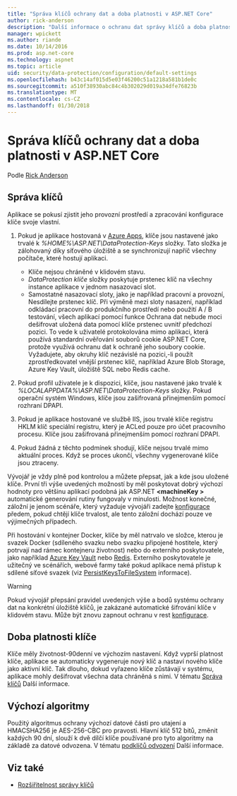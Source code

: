 ```yaml
---
title: "Správa klíčů ochrany dat a doba platnosti v ASP.NET Core"
author: rick-anderson
description: "Další informace o ochranu dat správy klíčů a doba platnosti v ASP.NET Core."
manager: wpickett
ms.author: riande
ms.date: 10/14/2016
ms.prod: asp.net-core
ms.technology: aspnet
ms.topic: article
uid: security/data-protection/configuration/default-settings
ms.openlocfilehash: b43c14af015d5e03f46200c51a1218a581b1de0c
ms.sourcegitcommit: a510f38930abc84c4b302029d019a34dfe76823b
ms.translationtype: MT
ms.contentlocale: cs-CZ
ms.lasthandoff: 01/30/2018
---
```

# <a name="data-protection-key-management-and-lifetime-in-aspnet-core"></a>Správa klíčů ochrany dat a doba platnosti v ASP.NET Core

Podle [Rick Anderson](https://twitter.com/RickAndMSFT)

## <a name="key-management"></a>Správa klíčů

Aplikace se pokusí zjistit jeho provozní prostředí a zpracování konfigurace klíče svoje vlastní.

1. Pokud je aplikace hostovaná v [Azure Apps](https://azure.microsoft.com/services/app-service/), klíče jsou nastavené jako trvalé k *%HOME%\ASP.NET\DataProtection-Keys* složky. Tato složka je zálohovaný díky síťového úložiště a se synchronizují napříč všechny počítače, které hostují aplikaci.
   * Klíče nejsou chráněné v klidovém stavu.
   * *DataProtection klíče* složky poskytuje prstenec klíč na všechny instance aplikace v jednom nasazovací slot.
   * Samostatné nasazovací sloty, jako je například pracovní a provozní, Nesdílejte prstenec klíč. Při výměně mezi sloty nasazení, například odkládací pracovní do produkčního prostředí nebo použití A / B testování, všech aplikací pomocí funkce Ochrana dat nebude moci dešifrovat uložená data pomocí klíče prstenec uvnitř předchozí pozici. To vede k uživatelé protokolována mimo aplikaci, která používá standardní ověřování souborů cookie ASP.NET Core, protože využívá ochranu dat k ochraně jeho soubory cookie. Vyžadujete, aby okruhy klíč nezávislé na pozici,-li použít zprostředkovatel vnější prstenec klíč, například Azure Blob Storage, Azure Key Vault, úložiště SQL nebo Redis cache.

1. Pokud profil uživatele je k dispozici, klíče, jsou nastavené jako trvalé k *%LOCALAPPDATA%\ASP.NET\DataProtection-Keys* složky. Pokud operační systém Windows, klíče jsou zašifrovaná přinejmenším pomocí rozhraní DPAPI.

1. Pokud je aplikace hostované ve službě IIS, jsou trvalé klíče registru HKLM klíč speciální registru, který je ACLed pouze pro účet pracovního procesu. Klíče jsou zašifrovaná přinejmenším pomocí rozhraní DPAPI.

1. Pokud žádná z těchto podmínek shodují, klíče nejsou trvalé mimo aktuální proces. Když se proces ukončí, všechny vygenerované klíče jsou ztraceny.

Vývojář je vždy plně pod kontrolou a můžete přepsat, jak a kde jsou uložené klíče. První tři výše uvedených možností by měl poskytovat dobrý výchozí hodnoty pro většinu aplikací podobná jak ASP.NET  **\<machineKey >** automatické generování rutiny fungovaly v minulosti. Možnost konečné, záložní je jenom scénáře, který vyžaduje vývojáři zadejte [konfigurace](xref:security/data-protection/configuration/overview) předem, pokud chtějí klíče trvalost, ale tento záložní dochází pouze ve výjimečných případech.

Při hostování v kontejner Docker, klíče by měl natrvalo ve složce, kterou je svazek Docker (sdíleného svazku nebo svazku připojené hostitele, který potrvají nad rámec kontejneru životnost) nebo do externího poskytovatele, jako například [Azure Key Vault](https://azure.microsoft.com/services/key-vault/) nebo [Redis](https://redis.io/). Externího poskytovatele je užitečný ve scénářích, webové farmy také pokud aplikace nemá přístup k sdílené síťové svazek (viz [PersistKeysToFileSystem](xref:security/data-protection/configuration/overview#persistkeystofilesystem) informace).

> [!WARNING]
> Pokud vývojář přepsání pravidel uvedených výše a bodů systému ochrany dat na konkrétní úložiště klíčů, je zakázané automatické šifrování klíče v klidovém stavu. Může být znovu zapnout ochranu v rest [konfigurace](xref:security/data-protection/configuration/overview).

## <a name="key-lifetime"></a>Doba platnosti klíče

Klíče měly životnost-90denní ve výchozím nastavení. Když vyprší platnost klíče, aplikace se automaticky vygeneruje nový klíč a nastaví nového klíče jako aktivní klíč. Tak dlouho, dokud vyřazeno klíče zůstávají v systému, aplikace mohly dešifrovat všechna data chráněná s nimi. V tématu [Správa klíčů](xref:security/data-protection/implementation/key-management#key-expiration-and-rolling) Další informace.

## <a name="default-algorithms"></a>Výchozí algoritmy

Použitý algoritmus ochrany výchozí datové části pro utajení a HMACSHA256 je AES-256-CBC pro pravosti. Hlavní klíč 512 bitů, změnit každých 90 dní, slouží k dvě dílčí klíče používané pro tyto algoritmy na základě za datové odvozena. V tématu [podklíčů odvození](xref:security/data-protection/implementation/subkeyderivation#additional-authenticated-data-and-subkey-derivation) Další informace.

## <a name="see-also"></a>Viz také

* [Rozšiřitelnost správy klíčů](xref:security/data-protection/extensibility/key-management)
